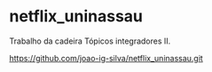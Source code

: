 # netflix_uninassau
Trabalho da cadeira Tópicos integradores II.

https://github.com/joao-ig-silva/netflix_uninassau.git
